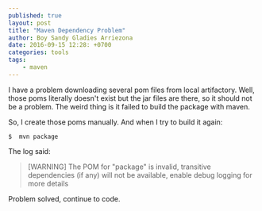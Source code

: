 ```yaml
---
published: true
layout: post
title: "Maven Dependency Problem"
author: Boy Sandy Gladies Arriezona
date: 2016-09-15 12:28: +0700
categories: tools
tags:
    - maven
---
```


I have a problem downloading several pom files from local artifactory. Well, those poms literally doesn't exist but the jar files are there, so it should not be a problem. The weird thing is it failed to build the package with maven.

So, I create those poms manually. And when I try to build it again:

``` shell
$  mvn package
```

The log said:

> [WARNING] The POM for "package" is invalid, transitive dependencies (if any) will not be available, enable debug logging for more details

Problem solved, continue to code.

